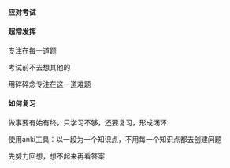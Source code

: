 #### 应对考试



#### 超常发挥

专注在每一道题

考试前不去想其他的

用碎碎念专注在这一道难题



#### 如何复习

做事要有始有终，只学习不够，还要复习，形成闭环

使用anki工具：以一段为一个知识点，不用每一个知识点都去创建问题

先努力回想，想不起来再看答案

#### 